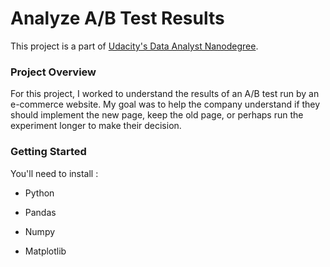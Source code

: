 ﻿# Analyze A/B Test Results



This project is a part of [Udacity's Data Analyst Nanodegree](https://www.udacity.com/course/data-analyst-nanodegree--nd002). 



### Project Overview 


For this project, I worked to understand the results of an A/B test run by an e-commerce website.
My goal was to help the company understand if they should implement the new
page, keep the old page, or perhaps run the experiment longer to make their decision.




### Getting Started 


You'll need to install :

* Python

* Pandas
* Numpy 

* Matplotlib
